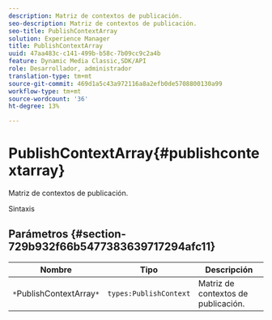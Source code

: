 ```yaml
---
description: Matriz de contextos de publicación.
seo-description: Matriz de contextos de publicación.
seo-title: PublishContextArray
solution: Experience Manager
title: PublishContextArray
uuid: 47aa483c-c141-499b-b58c-7b09cc9c2a4b
feature: Dynamic Media Classic,SDK/API
role: Desarrollador, administrador
translation-type: tm+mt
source-git-commit: 469d1a5c43a972116a8a2efb0de5708800130a99
workflow-type: tm+mt
source-wordcount: '36'
ht-degree: 13%

---
```



# PublishContextArray{#publishcontextarray}

Matriz de contextos de publicación.

Sintaxis

## Parámetros {#section-729b932f66b5477383639717294afc11}

| Nombre | Tipo | Descripción |
|---|---|---|
| `*`PublishContextArray`*` | `types:PublishContext` | Matriz de contextos de publicación. |

